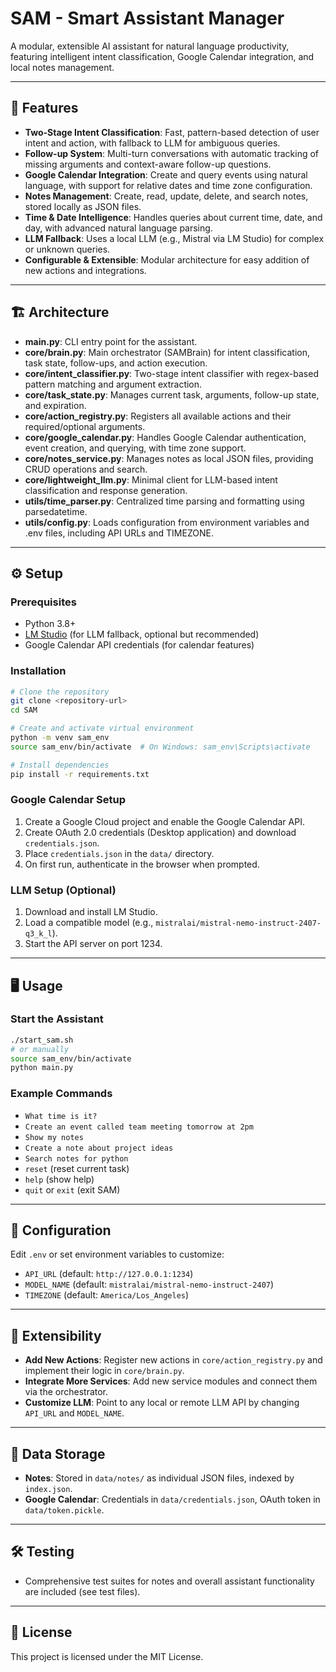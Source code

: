 # SAM - Smart Assistant Manager

A modular, extensible AI assistant for natural language productivity, featuring intelligent intent classification, Google Calendar integration, and local notes management.

---

## 🚀 Features

- **Two-Stage Intent Classification**: Fast, pattern-based detection of user intent and action, with fallback to LLM for ambiguous queries.
- **Follow-up System**: Multi-turn conversations with automatic tracking of missing arguments and context-aware follow-up questions.
- **Google Calendar Integration**: Create and query events using natural language, with support for relative dates and time zone configuration.
- **Notes Management**: Create, read, update, delete, and search notes, stored locally as JSON files.
- **Time & Date Intelligence**: Handles queries about current time, date, and day, with advanced natural language parsing.
- **LLM Fallback**: Uses a local LLM (e.g., Mistral via LM Studio) for complex or unknown queries.
- **Configurable & Extensible**: Modular architecture for easy addition of new actions and integrations.

---

## 🏗️ Architecture

- **main.py**: CLI entry point for the assistant.
- **core/brain.py**: Main orchestrator (SAMBrain) for intent classification, task state, follow-ups, and action execution.
- **core/intent_classifier.py**: Two-stage intent classifier with regex-based pattern matching and argument extraction.
- **core/task_state.py**: Manages current task, arguments, follow-up state, and expiration.
- **core/action_registry.py**: Registers all available actions and their required/optional arguments.
- **core/google_calendar.py**: Handles Google Calendar authentication, event creation, and querying, with time zone support.
- **core/notes_service.py**: Manages notes as local JSON files, providing CRUD operations and search.
- **core/lightweight_llm.py**: Minimal client for LLM-based intent classification and response generation.
- **utils/time_parser.py**: Centralized time parsing and formatting using parsedatetime.
- **utils/config.py**: Loads configuration from environment variables and .env files, including API URLs and TIMEZONE.

---

## ⚙️ Setup

### Prerequisites
- Python 3.8+
- [LM Studio](https://lmstudio.ai) (for LLM fallback, optional but recommended)
- Google Calendar API credentials (for calendar features)

### Installation
```bash
# Clone the repository
git clone <repository-url>
cd SAM

# Create and activate virtual environment
python -m venv sam_env
source sam_env/bin/activate  # On Windows: sam_env\Scripts\activate

# Install dependencies
pip install -r requirements.txt
```

### Google Calendar Setup
1. Create a Google Cloud project and enable the Google Calendar API.
2. Create OAuth 2.0 credentials (Desktop application) and download `credentials.json`.
3. Place `credentials.json` in the `data/` directory.
4. On first run, authenticate in the browser when prompted.

### LLM Setup (Optional)
1. Download and install LM Studio.
2. Load a compatible model (e.g., `mistralai/mistral-nemo-instruct-2407-q3_k_l`).
3. Start the API server on port 1234.

---

## 🖥️ Usage

### Start the Assistant
```bash
./start_sam.sh
# or manually
source sam_env/bin/activate
python main.py
```

### Example Commands
- `What time is it?`
- `Create an event called team meeting tomorrow at 2pm`
- `Show my notes`
- `Create a note about project ideas`
- `Search notes for python`
- `reset` (reset current task)
- `help` (show help)
- `quit` or `exit` (exit SAM)

---

## 🔧 Configuration

Edit `.env` or set environment variables to customize:
- `API_URL` (default: `http://127.0.0.1:1234`)
- `MODEL_NAME` (default: `mistralai/mistral-nemo-instruct-2407`)
- `TIMEZONE` (default: `America/Los_Angeles`)

---

## 🧩 Extensibility

- **Add New Actions**: Register new actions in `core/action_registry.py` and implement their logic in `core/brain.py`.
- **Integrate More Services**: Add new service modules and connect them via the orchestrator.
- **Customize LLM**: Point to any local or remote LLM API by changing `API_URL` and `MODEL_NAME`.

---

## 📁 Data Storage

- **Notes**: Stored in `data/notes/` as individual JSON files, indexed by `index.json`.
- **Google Calendar**: Credentials in `data/credentials.json`, OAuth token in `data/token.pickle`.

---

## 🛠️ Testing

- Comprehensive test suites for notes and overall assistant functionality are included (see test files).

---

## 📝 License

This project is licensed under the MIT License. 